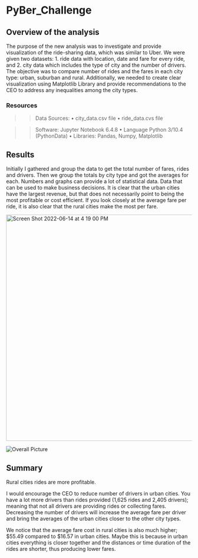# PyBer_Challenge

## Overview of the analysis
The purpose of the new analysis was to investigate and provide visualization of the ride-sharing data, which was similar to Uber. We were given two datasets: 1. ride data with location, date and fare for every ride, and 2. city data which includes the type of city and the number of drivers. The objective was to compare number of rides and the fares in each city type: urban, suburban and rural. Additionally, we needed to create clear visualization using Matplotlib Library and provide recommendations to the CEO to address any inequalities among the city types.

### Resources
>> Data Sources: 
•	city_data.csv file
•	ride_data.cvs file

>> Software: Jupyter Notebook 6.4.8
•   Language Python 3/10.4 (PythonData)
•   Libraries: Pandas, Numpy, Matplotlib

## Results
Initially I gathered and group the data to get the total number of fares, rides and drivers. Then we group the totals by city type and got the averages for each.  Numbers and graphs can provide a lot of statistical data.  Data that can be used to make business decisions. It is clear that the urban cities have the largest revenue, but that does not necessarily point to being the most profitable or cost efficient.  If you look closely at the average fare per ride, it is also clear that the rural cities make the most per fare.

 <img width="613" alt="Screen Shot 2022-06-14 at 4 19 00 PM" src="https://user-images.githubusercontent.com/105124485/173685204-b5032307-70cf-40f5-af89-7a13ee7a3db2.png">

![Overall Picture](https://user-images.githubusercontent.com/105124485/173685263-125c46e6-64e2-4aa0-9848-c8cb7a51be6b.jpg)

## Summary
Rural cities rides are more profitable. 

I would encourage the CEO to reduce number of drivers in urban cities. You have a lot more drivers than rides provided (1,625 rides and 2,405 drivers); meaning that not all drivers are providing rides or collecting fares. Decreasing the number of drivers will increase the average fare per driver and bring the averages of the urban cities closer to the other city types.

We notice that the average fare cost in rural cities is also much higher; $55.49 compared to $16.57 in urban cities.  Maybe this is because in urban cities everything is closer together and the distances or time duration of the rides are shorter, thus producing lower fares.

